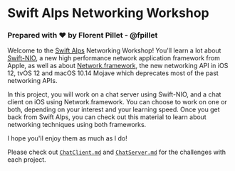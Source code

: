 # Swift Alps Networking Workshop

### Prepared with ❤️ by Florent Pillet - @fpillet

Welcome to the [Swift Alps](https://theswiftalps.com) Networking Workshop! You'll learn a lot about [Swift-NIO](https://github.com/apple/swift-nio), a new high performance network application framework from Apple, as well as about [Network.framework](https://developer.apple.com/documentation/network), the new networking API in iOS 12, tvOS 12 and macOS 10.14 Mojave which deprecates most of the past networking APIs.

In this project, you will work on a chat server using Swift-NIO, and a chat client on iOS using Network.framework. You can choose to work on one or both, depending on your interest and your learning speed. Once you get back from Swift Alps, you can check out this material to learn about networking techniques using both frameworks.

I hope you'll enjoy them as much as I do!

Please check out [`ChatClient.md`](ChatClient.md) and [`ChatServer.md`](ChatServer.md) for the challenges with each project.
